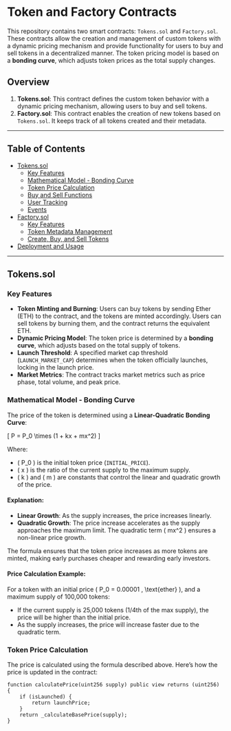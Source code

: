 # Token and Factory Contracts

This repository contains two smart contracts: `Tokens.sol` and `Factory.sol`. These contracts allow the creation and management of custom tokens with a dynamic pricing mechanism and provide functionality for users to buy and sell tokens in a decentralized manner. The token pricing model is based on a **bonding curve**, which adjusts token prices as the total supply changes.

## Overview

1. **Tokens.sol**: This contract defines the custom token behavior with a dynamic pricing mechanism, allowing users to buy and sell tokens.
2. **Factory.sol**: This contract enables the creation of new tokens based on `Tokens.sol`. It keeps track of all tokens created and their metadata.

---

## Table of Contents

- [Tokens.sol](#tokens-sol)
  - [Key Features](#key-features)
  - [Mathematical Model - Bonding Curve](#mathematical-model---bonding-curve)
  - [Token Price Calculation](#token-price-calculation)
  - [Buy and Sell Functions](#buy-and-sell-functions)
  - [User Tracking](#user-tracking)
  - [Events](#events)
- [Factory.sol](#factory-sol)
  - [Key Features](#key-features-1)
  - [Token Metadata Management](#token-metadata-management)
  - [Create, Buy, and Sell Tokens](#create-buy-and-sell-tokens)
- [Deployment and Usage](#deployment-and-usage)

---



## Tokens.sol

### Key Features

- **Token Minting and Burning**: Users can buy tokens by sending Ether (ETH) to the contract, and the tokens are minted accordingly. Users can sell tokens by burning them, and the contract returns the equivalent ETH.
- **Dynamic Pricing Model**: The token price is determined by a **bonding curve**, which adjusts based on the total supply of tokens.
- **Launch Threshold**: A specified market cap threshold (`LAUNCH_MARKET_CAP`) determines when the token officially launches, locking in the launch price.
- **Market Metrics**: The contract tracks market metrics such as price phase, total volume, and peak price.

### Mathematical Model - Bonding Curve

The price of the token is determined using a **Linear-Quadratic Bonding Curve**:

\[
P = P_0 \times (1 + kx + mx^2)
\]

Where:
- \( P_0 \) is the initial token price (`INITIAL_PRICE`).
- \( x \) is the ratio of the current supply to the maximum supply.
- \( k \) and \( m \) are constants that control the linear and quadratic growth of the price.

#### Explanation:

- **Linear Growth**: As the supply increases, the price increases linearly.
- **Quadratic Growth**: The price increase accelerates as the supply approaches the maximum limit. The quadratic term \( mx^2 \) ensures a non-linear price growth.

The formula ensures that the token price increases as more tokens are minted, making early purchases cheaper and rewarding early investors.

#### Price Calculation Example:

For a token with an initial price \( P_0 = 0.00001 \, \text{ether} \), and a maximum supply of 100,000 tokens:

- If the current supply is 25,000 tokens (1/4th of the max supply), the price will be higher than the initial price.
- As the supply increases, the price will increase faster due to the quadratic term.

### Token Price Calculation

The price is calculated using the formula described above. Here’s how the price is updated in the contract:

```solidity
function calculatePrice(uint256 supply) public view returns (uint256) {
    if (isLaunched) {
        return launchPrice;
    }
    return _calculateBasePrice(supply);
}
